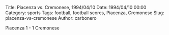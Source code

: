 Title: Piacenza vs. Cremonese, 1994/04/10
Date: 1994/04/10 00:00
Category: sports
Tags: football, football scores, Piacenza, Cremonese
Slug: piacenza-vs-cremonese
Author: carbonero


Piacenza 1 - 1 Cremonese
